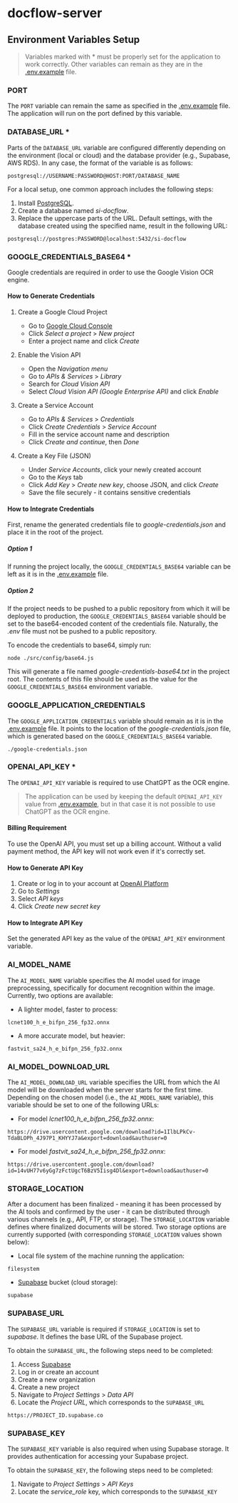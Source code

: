 # docflow-server

## Environment Variables Setup

> Variables marked with * must be properly set for the application to work correctly. Other variables can remain as they are in the [.env.example](../.env.example) file.

### PORT

The `PORT` variable can remain the same as specified in the [.env.example](../.env.example) file. The application will run on the port defined by this variable.

### DATABASE_URL *

Parts of the `DATABASE_URL` variable are configured differently depending on the environment (local or cloud) and the database provider (e.g., Supabase, AWS RDS). In any case, the format of the variable is as follows:

```
postgresql://USERNAME:PASSWORD@HOST:PORT/DATABASE_NAME
```

For a local setup, one common approach includes the following steps:
1. Install [PostgreSQL](https://www.postgresql.org/download/).
2. Create a database named _si-docflow_.
3. Replace the uppercase parts of the URL. Default settings, with the database created using the specified name, result in the following URL:

```
postgresql://postgres:PASSWORD@localhost:5432/si-docflow
```

### GOOGLE_CREDENTIALS_BASE64 *

Google credentials are required in order to use the Google Vision OCR engine.

#### How to Generate Credentials

1. Create a Google Cloud Project
   - Go to [Google Cloud Console](https://console.cloud.google.com/)
   - Click _Select a project_ > _New project_
   - Enter a project name and click _Create_

2. Enable the Vision API
   - Open the _Navigation menu_
   - Go to _APIs & Services_ > _Library_
   - Search for _Cloud Vision API_
   - Select _Cloud Vision API (Google Enterprise API)_ and click _Enable_

3. Create a Service Account
   - Go to _APIs & Services_ > _Credentials_
   - Click _Create Credentials_ > _Service Account_
   - Fill in the service account name and description
   - Click _Create and continue_, then _Done_
  
4. Create a Key File (JSON)
   - Under _Service Accounts_, click your newly created account
   - Go to the _Keys_ tab
   - Click _Add Key_ > _Create new key_, choose JSON, and click _Create_
   - Save the file securely - it contains sensitive credentials
  
#### How to Integrate Credentials

First, rename the generated credentials file to _google-credentials.json_ and place it in the root of the project.

##### Option 1

If running the project locally, the `GOOGLE_CREDENTIALS_BASE64` variable can be left as it is in the [.env.example](../.env.example) file.

##### Option 2

If the project needs to be pushed to a public repository from which it will be deployed to production, the `GOOGLE_CREDENTIALS_BASE64` variable should be set to the base64-encoded content of the credentials file. Naturally, the _.env_ file must not be pushed to a public repository.

To encode the credentials to base64, simply run:
```
node ./src/config/base64.js
```
This will generate a file named _google-credentials-base64.txt_ in the project root. The contents of this file should be used as the value for the `GOOGLE_CREDENTIALS_BASE64` environment variable.

### GOOGLE_APPLICATION_CREDENTIALS

The `GOOGLE_APPLICATION_CREDENTIALS` variable should remain as it is in the [.env.example](../.env.example) file. It points to the location of the _google-credentials.json_ file, which is generated based on the `GOOGLE_CREDENTIALS_BASE64` variable.

```
./google-credentials.json
```

### OPENAI_API_KEY *

The `OPENAI_API_KEY` variable is required to use ChatGPT as the OCR engine.

> The application can be used by keeping the default `OPENAI_API_KEY` value from [.env.example](../.env.example), but in that case it is not possible to use ChatGPT as the OCR engine.

#### Billing Requirement

To use the OpenAI API, you must set up a billing account. Without a valid payment method, the API key will not work even if it's correctly set.

#### How to Generate API Key

1. Create or log in to your account at [OpenAI Platform](https://platform.openai.com/)  
2. Go to _Settings_
3. Select _API keys_
4. Click _Create new secret key_

#### How to Integrate API Key

Set the generated API key as the value of the `OPENAI_API_KEY` environment variable.

### AI_MODEL_NAME

The `AI_MODEL_NAME` variable specifies the AI model used for image preprocessing, specifically for document recognition within the image. Currently, two options are available:

- A lighter model, faster to process:
```
lcnet100_h_e_bifpn_256_fp32.onnx
```

- A more accurate model, but heavier:
```
fastvit_sa24_h_e_bifpn_256_fp32.onnx
```

### AI_MODEL_DOWNLOAD_URL

The `AI_MODEL_DOWNLOAD_URL` variable specifies the URL from which the AI model will be downloaded when the server starts for the first time. Depending on the chosen model (i.e., the `AI_MODEL_NAME` variable), this variable should be set to one of the following URLs:

- For model _lcnet100_h_e_bifpn_256_fp32.onnx_:
```
https://drive.usercontent.google.com/download?id=1IlbLPkCv-TdaBLOPh_4J97P1_KHYYJ7a&export=download&authuser=0
```

- For model _fastvit_sa24_h_e_bifpn_256_fp32.onnx_:
```
https://drive.usercontent.google.com/download?id=14vUH77v6yGg7zFctUgcT6BzV5Iisg4Dl&export=download&authuser=0
```

### STORAGE_LOCATION

After a document has been finalized - meaning it has been processed by the AI tools and confirmed by the user - it can be distributed through various channels (e.g., API, FTP, or storage). The `STORAGE_LOCATION` variable defines where finalized documents will be stored. Two storage options are currently supported (with corresponding `STORAGE_LOCATION` values shown below):

- Local file system of the machine running the application:
```
filesystem
```

- [Supabase](https://supabase.com/) bucket (cloud storage):
```
supabase
```

### SUPABASE_URL

The `SUPABASE_URL` variable is required if `STORAGE_LOCATION` is set to _supabase_. It defines the base URL of the Supabase project.

To obtain the `SUPABASE_URL`, the following steps need to be completed:

1. Access [Supabase](https://supabase.com/)
2. Log in or create an account
3. Create a new organization
4. Create a new project
5. Navigate to _Project Settings_ > _Data API_
6. Locate the _Project URL_, which corresponds to the `SUPABASE_URL`

```
https://PROJECT_ID.supabase.co
```

### SUPABASE_KEY

The `SUPABASE_KEY` variable is also required when using Supabase storage. It provides authentication for accessing your Supabase project.

To obtain the `SUPABASE_KEY`, the following steps need to be completed:

1. Navigate to _Project Settings_ > _API Keys_
2. Locate the _service_role_ key, which corresponds to the `SUPABASE_KEY`

